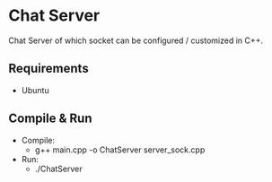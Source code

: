 # Chat Server
Chat Server of which socket can be configured / customized in C++.

## Requirements
- Ubuntu

## Compile & Run
- Compile:
    -  g++ main.cpp -o ChatServer server_sock.cpp
- Run:
    - ./ChatServer


